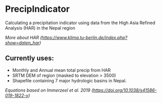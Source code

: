 # PrecipIndicator
Calculating a precipitation indicator using data from the High Asia Refined Analysis (HAR) in the Nepal region

  *More about HAR (https://www.klima.tu-berlin.de/index.php?show=daten_har)*

## Currently uses:
  * Monthly and Annual mean total precip from HAR
  * SRTM DEM of region (masked to elevation > 3500)
  * Shapefile containing 7 major hydrologic basins in Nepal.

*Equations based on Immerzeel et al. 2019 (https://doi.org/10.1038/s41586-019-1822-y)*
